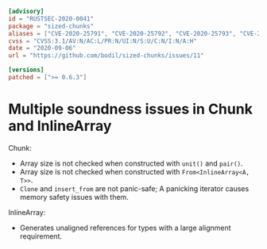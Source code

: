 ```toml
[advisory]
id = "RUSTSEC-2020-0041"
package = "sized-chunks"
aliases = ["CVE-2020-25791", "CVE-2020-25792", "CVE-2020-25793", "CVE-2020-25794", "CVE-2020-25795", "CVE-2020-25796", "GHSA-64gv-qg2v-vxv6", "GHSA-9p9m-9xww-qjcx", "GHSA-fqpx-cq8x-9wp4", "GHSA-mp6f-p9gp-vpj9", "GHSA-rfgg-vccr-m46m", "GHSA-x54v-qxxr-93qc"]
cvss = "CVSS:3.1/AV:N/AC:L/PR:N/UI:N/S:U/C:N/I:N/A:H"
date = "2020-09-06"
url = "https://github.com/bodil/sized-chunks/issues/11"

[versions]
patched = [">= 0.6.3"]
```

# Multiple soundness issues in Chunk and InlineArray

Chunk:

* Array size is not checked when constructed with `unit()` and `pair()`.
* Array size is not checked when constructed with `From<InlineArray<A, T>>`.
* `Clone` and `insert_from` are not panic-safe; A panicking iterator causes memory safety issues with them.

InlineArray:

* Generates unaligned references for types with a large alignment requirement.
